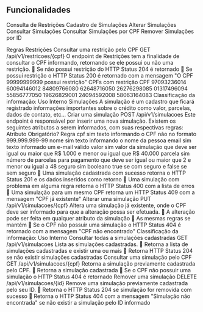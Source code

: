 ## Funcionalidades

Consulta de Restrições
Cadastro de Simulações
Alterar Simulações
Consultar Simulações
Consultar Simulações por CPF
Remover Simulações por ID

Regras
Restrições
Consultar uma restrição pelo CPF
GET <host>/api/v1/restricoes/{cpf}
O endpoint de Restrições tem a finalidade de consultar o CPF informando,
retornando se ele possui ou não uma restrição.
 Se não possui restrição do HTTP Status 204 é retornado
 Se possui restrição o HTTP Status 200 é retornado com a mensagem "O CPF
99999999999 possui restrição"
CPFs com restrição
CPF
97093236014
60094146012
84809766080
62648716050
26276298085
01317496094
55856777050
19626829001
24094592008
58063164083
Classificação da informação: Uso Interno
Simulações
A simulação é um cadastro que ficará registrado informações importantes
sobre o crédito como valor, parcelas, dados de contato, etc...
Criar uma simulação
POST <host>/api/v1/simulacoes
Este endpoint é responsável por inserir uma nova simulação.
Existem os seguintes atributos a serem informados, com suas respectivas
regras:
Atributo Obrigatório? Regra
cpf sim texto informando o CPF não no formato 999.999.999-99
nome sim texto informando o nome da pessoa
email sim texto informado um e-mail válido
valor sim
valor da simulação que deve ser igual ou maior que R$ 1.000 e menor
ou igual que R$ 40.000
parcela sim
número de parcelas para pagamento que deve ser igual ou maior que
2 e menor ou igual a 48
seguro sim booleano true se com seguro e false se sem seguro
 Uma simulação cadastrada com sucesso retorna o HTTP Status 201 e os dados
inseridos como retorno
 Uma simulação com problema em alguma regra retorna o HTTP Status 400 com a lista
de erros
 Uma simulação para um mesmo CPF retorna um HTTP Status 409 com a mensagem
"CPF já existente"
Alterar uma simulação
PUT <host>/api/v1/simulacoes/{cpf}
Altera uma simulação já existente, onde o CPF deve ser informado para que a
alteração possa ser efetuada.
 A alteração pode ser feita em qualquer atributo da simulação
 As mesmas regras se mantém
 Se o CPF não possuir uma simulação o HTTP Status 404 é retornado com a
mensagem "CPF não encontrado"
Classificação da informação: Uso Interno
Consultar todas a simulações cadastradas
GET <host>/api/v1/simulacoes
Lista as simulações cadastradas.
 Retorna a lista de simulações cadastradas e existir uma ou mais
 Retorna HTTP Status 204 se não existir simulações cadastradas
Consultar uma simulação pelo CPF
GET <host>/api/v1/simulacoes/{cpf}
Retorna a simulação previamente cadastrada pelo CPF.
 Retorna a simulação cadastrada
 Se o CPF não possuir uma simulação o HTTP Status 404 é retornado
Remover uma simulação
DELETE <host>/api/v1/simulacoes/{id}
Remove uma simulação previamente cadastrada pelo seu ID.
 Retorna o HTTP Status 204 se simulação for removida com sucesso
 Retorna o HTTP Status 404 com a mensagem "Simulação não encontrada" se não
existir a simulação pelo ID informado